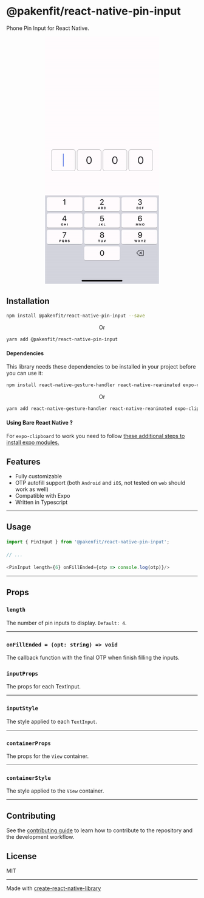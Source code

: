 # @pakenfit/react-native-pin-input

Phone Pin Input for React Native.

<p align='center'>
  <img src='./assets/demo.gif' width="300">
</p>


## Installation

```sh
npm install @pakenfit/react-native-pin-input --save
```

<p align="center">Or</p>

```sh
yarn add @pakenfit/react-native-pin-input
```

#### Dependencies
This library needs these dependencies to be installed in your project before you can use it:

```sh
npm install react-native-gesture-handler react-native-reanimated expo-clipboard --save
```
<p align="center">Or</p>

```sh
yarn add react-native-gesture-handler react-native-reanimated expo-clipboard
```
#### Using Bare React Native ?
For `expo-clipboard` to work you need to follow [these additional steps to install expo modules.](https://docs.expo.dev/bare/installing-expo-modules/)

## Features

- Fully customizable
- OTP autofill support (both `Android` and `iOS`, not tested on `web` should work as well)
- Compatible with Expo
- Written in Typescript

---

## Usage

```js
import { PinInput } from '@pakenfit/react-native-pin-input';

// ...

<PinInput length={6} onFillEnded={otp => console.log(otp)}/>
```
---
## Props

### `length`
The number of pin inputs to display. `Default: 4`.

---

### `onFillEnded = (opt: string) => void`
The callback function with the final OTP when finish filling the inputs.



### `inputProps`
The props for each TextInput.

---


### `inputStyle`
The style applied to each `TextInput`.

---


### `containerProps`
The props for the `View` container.

---


### `containerStyle`
The style applied to the `View` container.

---


## Contributing

See the [contributing guide](CONTRIBUTING.md) to learn how to contribute to the repository and the development workflow.

## License

MIT

---

Made with [create-react-native-library](https://github.com/callstack/react-native-builder-bob)
